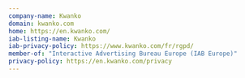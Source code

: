 ```yaml
---
company-name: Kwanko
domain: kwanko.com
home: https://en.kwanko.com/
iab-listing-name: Kwanko
iab-privacy-policy: https://www.kwanko.com/fr/rgpd/
member-of: "Interactive Advertising Bureau Europe (IAB Europe)"
privacy-policy: https://en.kwanko.com/privacy
---
```





